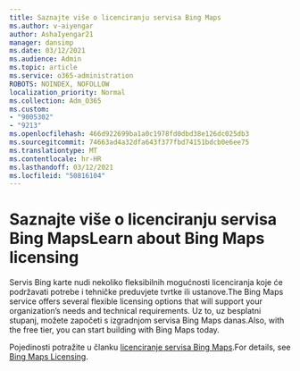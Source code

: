 ```yaml
---
title: Saznajte više o licenciranju servisa Bing Maps
ms.author: v-aiyengar
author: AshaIyengar21
manager: dansimp
ms.date: 03/12/2021
ms.audience: Admin
ms.topic: article
ms.service: o365-administration
ROBOTS: NOINDEX, NOFOLLOW
localization_priority: Normal
ms.collection: Adm_O365
ms.custom:
- "9005302"
- "9213"
ms.openlocfilehash: 466d922699ba1a0c1978fd0dbd38e126dc025db3
ms.sourcegitcommit: 74663ad4a32dfa643f377fbd74151bdcb0e6ee75
ms.translationtype: MT
ms.contentlocale: hr-HR
ms.lasthandoff: 03/12/2021
ms.locfileid: "50816104"
---
```

# <a name="learn-about-bing-maps-licensing"></a><span data-ttu-id="e5926-102">Saznajte više o licenciranju servisa Bing Maps</span><span class="sxs-lookup"><span data-stu-id="e5926-102">Learn about Bing Maps licensing</span></span>

<span data-ttu-id="e5926-103">Servis Bing karte nudi nekoliko fleksibilnih mogućnosti licenciranja koje će podržavati potrebe i tehničke preduvjete tvrtke ili ustanove.</span><span class="sxs-lookup"><span data-stu-id="e5926-103">The Bing Maps service offers several flexible licensing options that will support your organization’s needs and technical requirements.</span></span> <span data-ttu-id="e5926-104">Uz to, uz besplatni stupanj, možete započeti s izgradnjom servisa Bing Maps danas.</span><span class="sxs-lookup"><span data-stu-id="e5926-104">Also, with the free tier, you can start building with Bing Maps today.</span></span>

<span data-ttu-id="e5926-105">Pojedinosti potražite u članku [licenciranje servisa Bing Maps](https://go.microsoft.com/fwlink/?linkid=2150203).</span><span class="sxs-lookup"><span data-stu-id="e5926-105">For details, see [Bing Maps Licensing](https://go.microsoft.com/fwlink/?linkid=2150203).</span></span>
